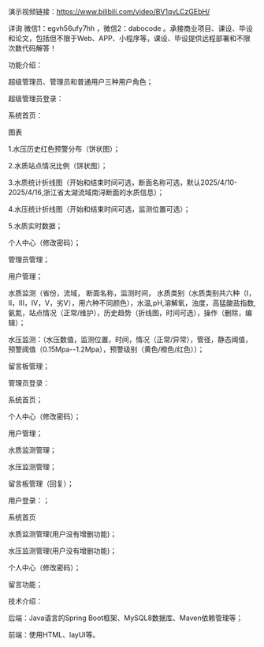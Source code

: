 演示视频链接：https://www.bilibili.com/video/BV1qvLCzGEbH/

详询 微信1：egvh56ufy7hh ，微信2：dabocode 。承接商业项目、课设、毕设和论文，包括但不限于Web、APP、小程序等，课设、毕设提供远程部署和不限次数代码解答！

功能介绍：

超级管理员、管理员和普通用户三种用户角色；

超级管理员登录：

系统首页：

图表

1.水压历史红色预警分布（饼状图）；

2.水质站点情况比例（饼状图）；

3.水质统计折线图（开始和结束时间可选，断面名称可选，默认2025/4/10-2025/4/16,浙江省太湖流域南浔断面的水质信息）；

4.水压统计折线图（开始和结束时间可选，监测位置可选）；

5.水质实时数据；

个人中心（修改密码）；

管理员管理；

用户管理；

水质监测（省份，流域， 断面名称，监测时间， 水质类别（水质类别共六种（I，II，III，IV，V，劣V），用六种不同颜色），水温,pH,溶解氧，浊度，高猛酸盐指数, 氨氮，站点情况（正常/维护），历史趋势（折线图，时间可选），操作（删除，编辑）；

水压监测：（水压数值，监测位置，时间，情况（正常/异常），管径，静态阈值，预警阈值（0.15Mpa--1.2Mpa），预警级别（黄色/橙色/红色））；

留言板管理；

管理员登录：

系统首页；

个人中心（修改密码）；

用户管理；

水质监测管理；

水压监测管理；

留言板管理（回复）；

用户登录：；

系统首页

水质监测管理(用户没有增删功能)；

水压监测管理(用户没有增删功能)；

个人中心（修改密码）；

留言功能；

技术介绍：

后端：Java语言的Spring Boot框架、MySQL8数据库、Maven依赖管理等；

前端：使用HTML、layUI等。
